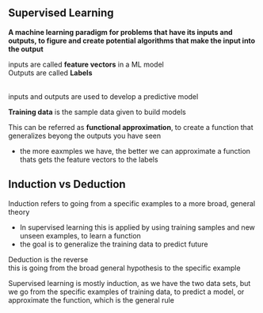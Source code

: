 ## Supervised Learning

**A machine learning paradigm for problems that have its inputs and outputs, to figure and create potential algorithms that make the input into the output**

inputs are called <b>feature vectors</b> in a ML model <br>
Outputs are called <b>Labels</b><br><br>

inputs and outputs are used to develop a predictive model<br>

**Training data** is the sample data given to build models


This can be referred as <b>functional approximation</b>, to create a function that generalizes beyong the outputs you have seen<br>

- the more eaxmples we have, the better we can approximate a function thats gets the feature vectors to the labels

## Induction vs Deduction

Induction refers to going from a specific examples to a more broad, general theory<br>
- In supervised learning this is applied by using training samples and new unseen examples, to learn a function
- the goal is to generalize the training data to predict future

Deduction is the reverse<br>
this is going from the broad general hypothesis to the specific example

Supervised learning is mostly induction, as we have the two data sets, but we go from the specific examples of training data, to predict a model, or approximate the function, which is the general rule

